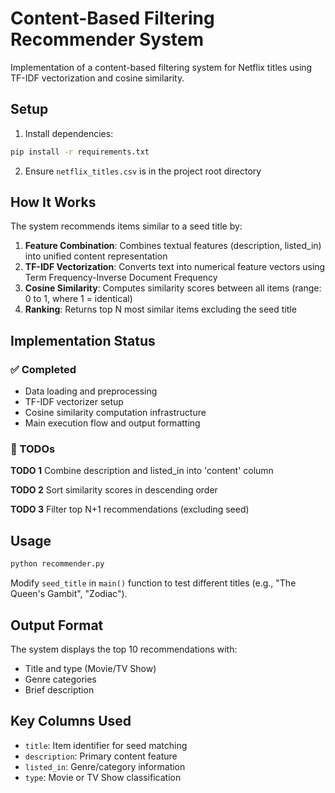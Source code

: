# Content-Based Filtering Recommender System

Implementation of a content-based filtering system for Netflix titles using TF-IDF vectorization and cosine similarity.

## Setup

1. Install dependencies:

```bash
pip install -r requirements.txt
```

2. Ensure `netflix_titles.csv` is in the project root directory

## How It Works

The system recommends items similar to a seed title by:

1. **Feature Combination**: Combines textual features (description, listed_in) into unified content representation
2. **TF-IDF Vectorization**: Converts text into numerical feature vectors using Term Frequency-Inverse Document Frequency
3. **Cosine Similarity**: Computes similarity scores between all items (range: 0 to 1, where 1 = identical)
4. **Ranking**: Returns top N most similar items excluding the seed title

## Implementation Status

### ✅ Completed

- Data loading and preprocessing
- TF-IDF vectorizer setup
- Cosine similarity computation infrastructure
- Main execution flow and output formatting

### 🔧 TODOs

**TODO 1** Combine description and listed_in into 'content' column

**TODO 2** Sort similarity scores in descending order

**TODO 3** Filter top N+1 recommendations (excluding seed)

## Usage

```bash
python recommender.py
```

Modify `seed_title` in `main()` function to test different titles (e.g., "The Queen's Gambit", "Zodiac").

## Output Format

The system displays the top 10 recommendations with:

- Title and type (Movie/TV Show)
- Genre categories
- Brief description

## Key Columns Used

- `title`: Item identifier for seed matching
- `description`: Primary content feature
- `listed_in`: Genre/category information
- `type`: Movie or TV Show classification
